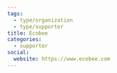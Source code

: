 ```yaml
---
tags:
  - type/organization
  - type/supporter
title: Ecobee
categories:
  - supporter
social:
  website: https://www.ecobee.com
---
```

